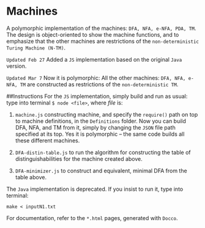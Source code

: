 # Machines
A polymorphic implementation of the machines: `DFA, NFA, e-NFA, PDA, TM`.
The design is object-oriented to show the machine functions, and to emphasize that the other machines are restrictions of the `non-deterministic Turing Machine (N-TM)`.

`Updated Feb 27`
Added a `JS` implementation based on the original `Java` version.

`Updated Mar 7`
Now it is polymorphic: All the other machines: `DFA, NFA, e-NFA, TM` are constructed as restrictions of the `non-deterministic TM`.

##Instructions
For the `JS` implementation, simply build and run as usual: type into terminal `$ node <file>`, where *file* is:

1. `machine.js` constructing machine, and specify the `require()` path on top to machine definitions, in the `Definitions` folder. Now you can build DFA, NFA, and TM from it, simply by changing the `JSON` file path specified at its top. Yes it is polymorphic – the same code builds all these different machines.

2. `DFA-distin-table.js` to run the algorithm for constructing the table of distinguishabilities for the machine created above.

3. `DFA-minimizer.js` to construct and equivalent, minimal DFA from the table above.


The `Java` implementation is deprecated. If you insist to run it, type into terminal:
```
make < inputN1.txt
```

For documentation, refer to the `*.html` pages, generated with `Docco`.
